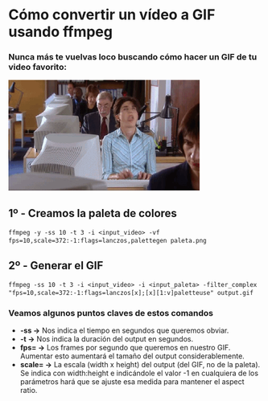 # Cómo convertir un vídeo a GIF usando ffmpeg

### Nunca más te vuelvas loco buscando cómo hacer un GIF de tu video favorito:
![balbalablalaablalbalb](https://github.com/BinPar/BinPar/blob/master/balbalablalaablalbalb.gif)

## 1º - Creamos la paleta de colores

```
ffmpeg -y -ss 10 -t 3 -i <input_video> -vf fps=10,scale=372:-1:flags=lanczos,palettegen paleta.png
```

## 2º - Generar el GIF

```
ffmpeg -ss 10 -t 3 -i <input_video> -i <input_paleta> -filter_complex "fps=10,scale=372:-1:flags=lanczos[x];[x][1:v]paletteuse" output.gif
```

### Veamos algunos puntos claves de estos comandos
- **-ss ->** Nos indica el tiempo en segundos que queremos obviar.
- **-t ->** Nos indica la duración del output en segundos.
- **fps= ->** Los frames por segundo que queremos en nuestro GIF. Aumentar esto aumentará el tamaño del output considerablemente.
- **scale= ->** La escala (width x height) del output (del GIF, no de la paleta). Se indica con width:height e indicándole el valor -1 en cualquiera de los parámetros hará que se ajuste esa medida para mantener el aspect ratio.
